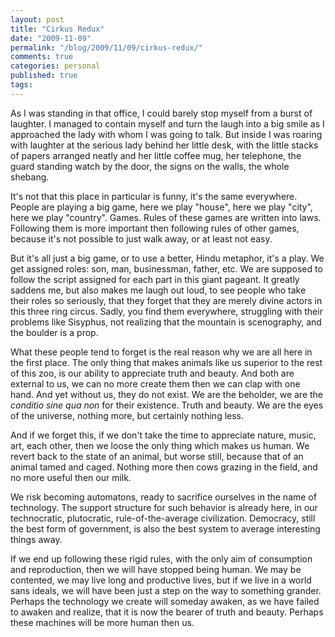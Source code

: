 ```yaml
---
layout: post
title: "Cirkus Redux"
date: "2009-11-09"
permalink: "/blog/2009/11/09/cirkus-redux/"
comments: true
categories: personal
published: true
tags: 
---
```


As I was standing in that office, I could barely stop myself from a burst of laughter. I managed to contain myself and turn the laugh into a big smile as I approached the lady with whom I was going to talk. But inside I was roaring with laughter at the serious lady behind her little desk, with the little stacks of papers arranged neatly and her little coffee mug, her telephone, the guard standing watch by the door, the signs on the walls, the whole shebang. 

<!-- more -->

It's not that this place in particular is funny, it's the same everywhere. People are playing a big game, here we play "house", here we play "city", here we play "country". Games. Rules of these games are written into laws. Following them is more important then following rules of other games, because it's not possible to just walk away, or at least not easy. 

But it's all just a big game, or to use a better, Hindu metaphor, it's a play. We get assigned roles: son, man, businessman, father, etc. We are supposed to follow the script assigned for each part in this giant pageant. It greatly saddens me, but also makes me laugh out loud, to see people who take their roles so seriously, that they forget that they are merely divine actors in this three ring circus. Sadly, you find them everywhere, struggling with their problems like Sisyphus, not realizing that the mountain is scenography, and the boulder is a prop.

What these people tend to forget is the real reason why we are all here in the first place. The only thing that makes animals like us superior to the rest of this zoo, is our ability to appreciate truth and beauty. And both are external to us, we can no more create them then we can clap with one hand. And yet without us, they do not exist. We are the beholder, we are the *conditio sine qua non* for their existence. Truth and beauty. We are the eyes of the universe, nothing more, but certainly nothing less.

And if we forget this, if we don't take the time to appreciate nature, music, art, each other, then we loose the only thing which makes us human. We revert back to the state of an animal, but worse still, because that of an animal tamed and caged. Nothing more then cows grazing in the field, and no more useful then our milk. 

We risk becoming automatons, ready to sacrifice ourselves in the name of technology. The support structure for such behavior is already here, in our technocratic, plutocratic, rule-of-the-average civilization. Democracy, still the best form of government, is also the best system to average interesting things away.

If we end up following these rigid rules, with the only aim of consumption and reproduction, then we will have stopped being human. We may be contented, we may live long and productive lives, but if we live in a world sans ideals, we will have been just a step on the way to something grander. Perhaps the technology we create will someday awaken, as we have failed to awaken and realize, that it is now the bearer of truth and beauty. Perhaps these machines will be more human then us.